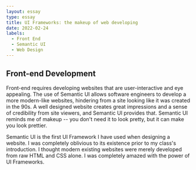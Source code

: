 ```yaml
---
layout: essay
type: essay
title: UI Frameworks: the makeup of web developing
date: 2022-02-24
labels:
  - Front End
  - Semantic UI
  - Web Design
---
```


## Front-end Development

Front-end requires developing websites that are user-interactive and eye appealing. The use of Semantic UI allows software engineers to develop a more modern-like websites, hindering from a site looking like it was created in the 90s. A well designed website creates great impressions and a sense of credibility from site viewers, and Semantic UI provides that. Semantic UI reminds me of makeup -- you don't need it to look pretty, but it can make you look prettier.

Semantic UI is the first UI Framework I have used when designing a website. I was completely oblivious to its existence prior to my class's introduction. I thought modern existing websites were merely developed from raw HTML and CSS alone. I was completely amazed with the power of UI Frameworks.  
